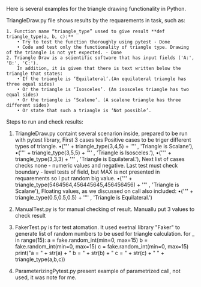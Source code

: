 Here is several examples for the triangle drawing functionality in Python.

TriangleDraw.py file shows results by the requarements in task, such as: 

    1. Function name “triangle_type” ussed to give result **def triangle_type(a, b, c):**
        • Try to test the function thoroughly using pytest - Done
        • Code and test only the functionality of triangle type. Drawing of the triangle is not yet expected. - Done
    2. Triangle Draw is a scientific software that has input fields ('A:', 'B:', 'C:').
        In addition, it is given that there is text written below the triangle that states:
        • If the triangle is ‘Equilateral’.(An equilateral triangle has three equal sides)
        • Or the triangle is ‘Isosceles’. (An isosceles triangle has two equal sides)
        • Or the triangle is ‘Scalene’. (A scalene triangle has three different sides)
        • Or state that such a triangle is ‘Not possible’.

Steps to run and check results: 
1. TriangleDraw.py containt several scenarion inside, prepared to  be run with pytest library, 
      First 3 cases tes Positive cases to be triger different types of triangle.
            •('"' + triangle_type(3,4,5) + '"' , 'Triangle is Scalane'),
            •('"' + triangle_type(3,5,5) + '"' , 'Triangle is Isosceles.'),
            •('"' + triangle_type(3,3,3) + '"' , 'Triangle is Equilateral.'),
      Next list of cases checks none - numeric values and negative. Last test must check boundary - level tests of field, but MAX is not presented in requarements so I put random big value.
            •('"' + triangle_type(5464564,456445645,456456456) + '"' , 'Triangle is Scalane'),
      Floating values, as we discussed on call also included: 
            •('"' + triangle_type(0.5,0.5,0.5) + '"' , 'Triangle is Equilateral.')

2. ManualTest.py is for manual checking of result. Manuallu put 3 values to check result
3. FakerTest.py is for test atomation. It used exetnal library "Faker" to generate list of random numbers to be used for triangle calculation.
            for _ in range(15):
              a = fake.random_int(min=0, max=15)
              b = fake.random_int(min=0, max=15)
              c = fake.random_int(min=0, max=15)
              print("a = " + str(a) + " b = " + str(b) + " c = " + str(c) + "  " + triangle_type(a,b,c))

 4. ParameterizingPytest.py present example of parametrized call, not used, it was note for me.
